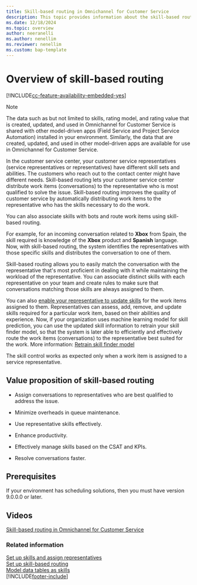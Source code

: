 ```yaml
---
title: Skill-based routing in Omnichannel for Customer Service
description: This topic provides information about the skill-based routing in the Omnichannel for Customer Service app to ensure that work items are assigned to the best-suited customer service representative.
ms.date: 12/18/2024
ms.topic: overview
author: neeranelli
ms.author: nenellim
ms.reviewer: nenellim
ms.custom: bap-template
---
```


# Overview of skill-based routing

[!INCLUDE[cc-feature-availability-embedded-yes](../../includes/cc-feature-availability-embedded-yes.md)]

> [!NOTE]
> The data such as but not limited to skills, rating model, and rating value that is created, updated, and used in Omnichannel for Customer Service is shared with other model-driven apps (Field Service and Project Service Automation) installed in your environment. Similarly, the data that are created, updated, and used in other model-driven apps are available for use in Omnichannel for Customer Service.

In the customer service center, your customer service representatives (service representatives or representatives) have different skill sets and abilities. The customers who reach out to the contact center might have different needs. Skill-based routing lets your customer service center distribute work items (conversations) to the representative who is most qualified to solve the issue. Skill-based routing improves the quality of customer service by automatically distributing work items to the representative who has the skills necessary to do the work.

You can also associate skills with bots and route work items using skill-based routing.

For example, for an incoming conversation related to **Xbox** from Spain, the skill required is knowledge of the **Xbox** product and **Spanish** language. Now, with skill-based routing, the system identifies the representatives with those specific skills and distributes the conversation to one of them.

Skill-based routing allows you to easily match the conversation with the representative that's most proficient in dealing with it while maintaining the workload of the representative. You can associate distinct skills with each representative on your team and create rules to make sure that conversations matching those skills are always assigned to them.

You can also [enable your representative to update skills](allow-agents-update-skills.md) for the work items assigned to them. Representatives can assess, add, remove, and update skills required for a particular work item, based on their abilities and experience. Now, if your organization uses machine learning model for skill prediction, you can use the updated skill information to retrain your skill finder model, so that the system is later able to efficiently and effectively route the work items (conversations) to the representative best suited for the work. More information: [Retrain skill finder model](set-up-isf-model.md#retrain-the-model-iteratively)

The skill control works as expected only when a work item is assigned to a service representative.

## Value proposition of skill-based routing

- Assign conversations to representatives who are best qualified to address the issue.

- Minimize overheads in queue maintenance.

- Use representative skills effectively.

- Enhance productivity.

- Effectively manage skills based on the CSAT and KPIs.

- Resolve conversations faster.

## Prerequisites

If your environment has scheduling solutions, then you must have version 9.0.0.0 or later.

## Videos

[Skill-based routing in Omnichannel for Customer Service](https://go.microsoft.com/fwlink/p/?linkid=2114717)


### Related information

[Set up skills and assign representatives](setup-skills-assign-agents.md)  
[Set up skill-based routing](set-up-skill-based-routing.md)  
[Model data tables as skills](model-tables-as-skills-ur.md)  
[!INCLUDE[footer-include](../../includes/footer-banner.md)]
